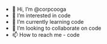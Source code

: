 - 👋 Hi, I’m @corpcooga
- 👀 I’m interested in code
- 🌱 I’m currently learning code
- 💞️ I’m looking to collaborate on code
- 📫 How to reach me - code

<!---
corpcooga/corpcooga is a ✨ special ✨ repository because its `README.md` (this file) appears on your GitHub profile.
You can click the Preview link to take a look at your changes.
--->
